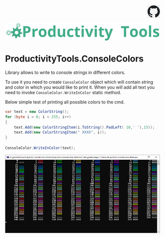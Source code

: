 <!--Category:C#--> 
 <p align="right">
        <a href="https://github.com/pwujczyk/ProductivityTools.ConsoleColors"><img src="Images/Header/Github_border_40px.png" /></a>
</p>
<p align="center">
    <a href="http://productivitytools.tech/">
        <img src="Images/Header/LogoTitle_green_500px.png" />
    </a>
</p>


# ProductivityTools.ConsoleColors

Library allows to write to console strings in different colors.

To use it you need to create ```ConsoleColor``` object which will contain string and color in which you would like to print it. 
When you will add all text you need to invoke ```ConsoleColor.WriteInColor``` static method.

Below simple test of printing all possible colors to the cmd.

```c#
var text = new ColorString();
for (byte i = 0; i < 255; i++)
{
    text.Add(new ColorStringItem(i.ToString().PadLeft( 10,' '),15));
    text.Add(new ColorStringItem(" XXXX", i));
}

ConsoleColor.WriteInColor(text);
```

![Console Colors Tester](Images/TesterConsoleColors.png)
